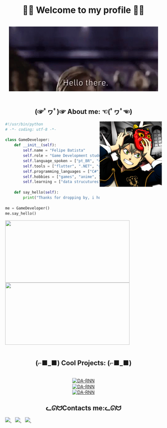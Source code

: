 <!--Intro-->
<h1 align = "center">🐱‍👤 Welcome to my profile 🐱‍👤</h1>
<br/>
<div align = "center">
	<img src = "assets/hello.gif">
</div>
<br/>
<!--About-->
<h2 align = "center">(☞ﾟヮﾟ)☞ About me: ☜(ﾟヮﾟ☜)</h2>
<img src = "assets/profile_picture.png" align="right" height="210" width ="200">
<div align= "left">

```python
#!/usr/bin/python
# -*- coding: utf-8 -*-		

class GameDeveloper:
	def __init__(self):
		self.name = "Felipe Batista"
		self.role = "Game Development student"
		self.language_spoken = ["pt_BR", "en_US"]
		self.tools = ["flutter", ".NET", "godot", "unity"]
		self.programming_languages = ["C#", "java", "python", "dart"]
		self.hobbies = ["games", "anime", "manga", "tech stuff", "drawing", "music"]
		self.learning = ["data strucutures"]

	def say_hello(self):
		print("Thanks for dropping by, i hope you like some of my projects.")

me = GameDeveloper()
me.say_hello()
```
</pre>

</div>
<!--Stats-->
<a href="https://github.com/OrangePixelEye?tab=repositories">
	<img align="center" src="https://github-readme-stats.vercel.app/api/top-langs/?username=OrangePixelEye&layout=compact" width="400" height="200"/>
</a>
<a href="https://github.com/OrangePixelEye?tab=repositories">
	<img align="center" src="https://github-readme-stats.vercel.app/api?username=OrangePixelEye&,issues&show_icons=true" width="400" height="200"/>
</a>
<br><br>

<div align = "center">
<!--Some projects-->
<h2 align = "center">(⌐■_■) Cool Projects: (⌐■_■)</h2>
<br/>
<a href="https://github.com/OrangePixelEye/FatecAmericanaCollection">
	<img align="center" src="https://github-readme-stats.vercel.app/api/pin/?username=OrangePixelEye&repo=FatecAmericanaCollection&show_icons=true&line_height=27&title_color=6aa6f8&text_color=8a919a&icon_color=6aa6f8&bg_color=22272e" alt="DA-RNN" />
</a>
<br/>
<a href="https://github.com/OrangePixelEye/flutter-apps">
	<img align="center" src="https://github-readme-stats.vercel.app/api/pin/?username=OrangePixelEye&repo=flutter-apps&show_icons=true&line_height=27&title_color=6aa6f8&text_color=8a919a&icon_color=6aa6f8&bg_color=22272e" alt="DA-RNN" />
</a>
<br/>
<a href="https://github.com/OrangePixelEye/kitchen-invaders">
	<img align="center" src="https://github-readme-stats.vercel.app/api/pin/?username=OrangePixelEye&repo=kitchen-invaders&show_icons=true&line_height=27&title_color=6aa6f8&text_color=8a919a&icon_color=6aa6f8&bg_color=22272e" alt="DA-RNN" />
</a>
<br/>
</div>
<!--Contacts-->
<div align="center">
<h2 align = "center">ᓚᘏᗢContacts me:ᓚᘏᗢ</h2>
</div>

<a href="mailto:felipe.batistaa52@gmail.com">
    <img src="https://img.shields.io/badge/Gmail-D14836?style=for-the-badge&logo=gmail&logoColor=white" />
</a>&nbsp;&nbsp;
<a href="https://www.linkedin.com/in/felipe-alves-batista-225464177/">
<img src="https://img.shields.io/badge/-LinkedIn-blue?style=flat-square&logo=Linkedin&logoColor=white" />        
</a>&nbsp;&nbsp;
<a href="https://www.reddit.com/user/OrangePixelEye">
    <img src="https://img.shields.io/badge/Reddit-FF4500?style=for-the-badge&logo=reddit&logoColor=white" />
</a>&nbsp;&nbsp;